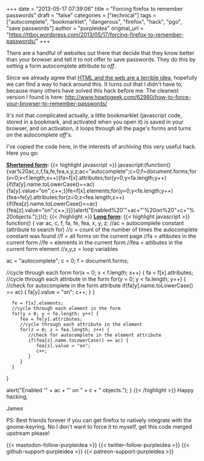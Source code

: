 +++
date = "2013-05-17 07:39:06"
title = "Forcing firefox to remember passwords"
draft = "false"
categories = ["technical"]
tags = ["autocomplete", "bookmarklet", "dangerous", "firefox", "hack", "pgo", "save passwords"]
author = "purpleidea"
original_url = "https://ttboj.wordpress.com/2013/05/17/forcing-firefox-to-remember-passwords/"
+++

There are a handful of websites out there that decide that they know better than your browser and tell it to not offer to save passwords. They do this by setting a form autocomplete attribute to <em>off</em>.

Since we already agree that <a href="https://github.com/tomerfiliba/rpyc/tree/master/demos/web8">HTML and the web are a terrible idea</a>, hopefully we can find a way to hack around this. It turns out that I didn't have to, because many others have solved this hack before me. The cleanest version I found is here: <a href="http://www.howtogeek.com/62980/how-to-force-your-browser-to-remember-passwords/">http://www.howtogeek.com/62980/how-to-force-your-browser-to-remember-passwords/</a>

It's not that complicated actually, a little bookmarklet (javascript code, stored in a bookmark, and activated when you open it) is saved in your browser, and on activation, it loops through all the page's forms and turns <em>on</em> the autocomplete <em>off</em>'s.

I've copied the code here, in the interests of archiving this very useful hack. Here you go:

<strong><span style="text-decoration:underline;">Shortened form</span>:</strong>
{{< highlight javascript >}}
javascript:(function(){var%20ac,c,f,fa,fe,fea,x,y,z;ac="autocomplete";c=0;f=document.forms;for(x=0;x<f.length;x++){fa=f[x].attributes;for(y=0;y<fa.length;y++){if(fa[y].name.toLowerCase()==ac){fa[y].value="on";c++;}}fe=f[x].elements;for(y=0;y<fe.length;y++){fea=fe[y].attributes;for(z=0;z<fea.length;z++){if(fea[z].name.toLowerCase()==ac){fea[z].value="on";c++;}}}}alert("Enabled%20'"+ac+"'%20on%20"+c+"%20objects.");})();
{{< /highlight >}}
<strong><span style="text-decoration:underline;">Long form</span>:</strong>
{{< highlight javascript >}}
function() {
   var ac, c, f, fa, fe, fea, x, y, z;
   //ac = autocomplete constant (attribute to search for)
   //c = count of the number of times the autocomplete constant was found
   //f = all forms on the current page
   //fa = attibutes in the current form
   //fe = elements in the current form
   //fea = attibutes in the current form element
   //x,y,z = loop variables

   ac = "autocomplete";
   c = 0;
   f = document.forms;

   //cycle through each form
   for(x = 0; x < f.length; x++) {
      fa = f[x].attributes;
      //cycle through each attribute in the form
      for(y = 0; y < fa.length; y++) {
         //check for autocomplete in the form attribute
         if(fa[y].name.toLowerCase() == ac) {
            fa[y].value = "on";
            c++;
         }
      }

      fe = f[x].elements;
      //cycle through each element in the form
      for(y = 0; y < fe.length; y++) {
         fea = fe[y].attributes;
         //cycle through each attribute in the element
         for(z = 0; z < fea.length; z++) {
            //check for autocomplete in the element attribute
            if(fea[z].name.toLowerCase() == ac) {
               fea[z].value = "on";
               c++;
            }
         }
      }
   }

   alert("Enabled '" + ac + "' on " + c + " objects.");
}
{{< /highlight >}}
Happy hacking,

James

PS: Best friends forever if you can get firefox to natively integrate with the gnome-keyring. No I don't want to force it to myself, get this code merged upstream please!

{{< mastodon-follow-purpleidea >}}
{{< twitter-follow-purpleidea >}}
{{< github-support-purpleidea >}}
{{< patreon-support-purpleidea >}}
